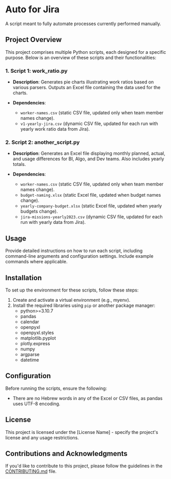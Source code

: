 # Auto for Jira

A script meant to fully automate processes currently performed manually.

## Project Overview

This project comprises multiple Python scripts, each designed for a specific purpose. Below is an overview of these scripts and their functionalities:

### 1. Script 1: work_ratio.py

- **Description**: Generates pie charts illustrating work ratios based on various parsers. Outputs an Excel file containing the data used for the charts.

- **Dependencies**:
  - `worker-names.csv` (static CSV file, updated only when team member names change).
  - `v1-yearly-jira.csv` (dynamic CSV file, updated for each run with yearly work ratio data from Jira).

### 2. Script 2: another_script.py

- **Description**: Generates an Excel file displaying monthly planned, actual, and usage differences for BI, Algo, and Dev teams. Also includes yearly totals.

- **Dependencies**: 
  - `worker-names.csv` (static CSV file, updated only when team member names change).
  - `budget-naming.xlsx` (static Excel file, updated when budget names change).
  - `yearly-company-budget.xlsx` (static Excel file, updated when yearly budgets change).
  - `jira-missions-yearly2023.csv` (dynamic CSV file, updated for each run with yearly data from Jira).

## Usage

Provide detailed instructions on how to run each script, including command-line arguments and configuration settings. Include example commands where applicable.

## Installation

To set up the environment for these scripts, follow these steps:

1. Create and activate a virtual environment (e.g., myenv).
2. Install the required libraries using `pip` or another package manager:
   - python>=3.10.7
   - pandas
   - calendar
   - openpyxl
   - openpyxl.styles
   - matplotlib.pyplot
   - plotly.express
   - numpy
   - argparse
   - datetime

## Configuration

Before running the scripts, ensure the following:

- There are no Hebrew words in any of the Excel or CSV files, as pandas uses UTF-8 encoding.

## License

This project is licensed under the [License Name] - specify the project's license and any usage restrictions.

## Contributions and Acknowledgments

If you'd like to contribute to this project, please follow the guidelines in the [CONTRIBUTING.md](CONTRIBUTING.md) file.
